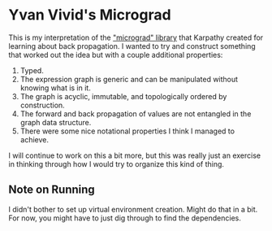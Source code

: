 # Yvan Vivid's Micrograd

This is my interpretation of the ["micrograd" library](https://github.com/karpathy/micrograd) that Karpathy created for learning about back propagation. I wanted to try and construct something that worked out the idea but with a couple additional properties:

1. Typed.
2. The expression graph is generic and can be manipulated without knowing what is in it.
3. The graph is acyclic, immutable, and topologically ordered by construction.
4. The forward and back propagation of values are not entangled in the graph data structure.
5. There were some nice notational properties I think I managed to achieve.

I will continue to work on this a bit more, but this was really just an exercise in thinking through how I would try to organize this kind of thing.

## Note on Running

I didn't bother to set up virtual environment creation. Might do that in a bit. For now, you might have to just dig through to find the dependencies.
